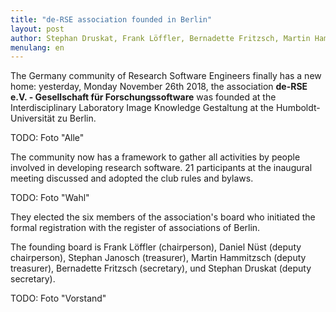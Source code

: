 ```yaml
---
title: "de-RSE association founded in Berlin"
layout: post
author: Stephan Druskat, Frank Löffler, Bernadette Fritzsch, Martin Hammitzsch, Daniel Nüst, Stephan Janosch
menulang: en
---
```


The Germany community of Research Software Engineers finally has a new home: yesterday, Monday November 26th 2018, the association **de-RSE e.V. - Gesellschaft für Forschungssoftware** was founded at the Interdisciplinary Laboratory Image Knowledge Gestaltung at the Humboldt-Universität zu Berlin.

TODO: Foto "Alle"

The community now has a framework to gather all activities by people involved in developing research software.
21 participants at the inaugural meeting discussed and 
adopted the club rules and bylaws.

TODO: Foto "Wahl"

They elected the six members of the association's board who initiated the formal registration with the register of associations of Berlin.

The founding board is Frank Löffler (chairperson), Daniel Nüst (deputy chairperson), Stephan Janosch (treasurer), Martin Hammitzsch (deputy treasurer), Bernadette Fritzsch (secretary), und Stephan Druskat (deputy secretary).

TODO: Foto "Vorstand"